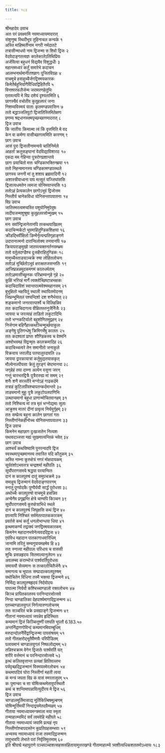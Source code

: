 ```yaml
---
title: १८३

---
```

श्रीमहादेव उवाच  
अतः परं प्रवक्ष्यामि नवमाध्यायमादरात्  
संशृणुष्व स्थिरीभूय तुहिनाचल कन्यके १  
अस्ति माहिष्मतीनाम नगरी नर्मदातटे  
तत्रासीन्माधवो नाम द्विजन्मा स शिवो द्विजः २  
वेदवेदाङ्गतत्वज्ञः कालेकालेऽतिथिप्रियः  
अर्जयित्वा बहुधनं विद्ययैव विशुद्धधीः ३  
महान्तमध्वरं कर्तुं समारेभे कदाचन  
आलम्भनार्थमानीतश्छागः पूजितविग्रहः ४  
वाचमूचे हसन्नुच्चैर्जगद्विस्मयकारकः  
किमेतैर्बहुभिर्यागैर्विधिवद्विहितैरपि ५  
विनश्वरफलैर्जन्म जरामरणहेतुभिः  
एतावत्यपि मे विप्र दशेयं दृश्यतामिति ६  
छागस्यैवं वचोतीव कुतूहलपरं जनाः  
निशम्यविस्मयं याताः कृतमण्डपवासिनः ७  
ततो बद्धाञ्जलिपुटो द्विजातिस्तिमितेक्षणः  
प्रणम्य श्रद्दधानस्तमपृच्छच्छागमादरात् ८  
द्विज उवाच  
किं जातीयः किमात्मा त्वं किं वृत्तमिति मे वद  
केन वा कर्मणा वासीच्छागत्वमिति कारणम् ९  
छाग उवाच  
आसं पुरा द्विजातीनामन्वये चातिनिर्मले  
आहर्ता क्रतुसङ्घानां वेदविद्याविशारदः १०  
एकदा मम गेहिन्या पुत्ररोगप्रशान्तये  
छागः प्रयाचितो मत्तः चण्डिकाभक्तिनम्रया ११  
ततो निहन्यमानस्य चण्डिकामण्डपस्थले  
छागस्य जननी मां तु शशाप ब्रह्मवादिनी १२  
अशास्त्रीयाध्वना पाप मत्सुतं यज्जिघांससि  
द्विजात्यधमतेन त्वमजा योनिमवाप्स्यसि १३  
ततोऽहं प्रेत्यकालेन छागोऽभूवं द्विजोत्तम  
निस्तीर्य चानेकविधा योनिसन्तापयातनाः १४  
विप्र उवाच  
जातिस्मरत्वमप्यस्ति पशुयोनिमुपेयुषः  
त्वदीयजन्मशुश्रूषा कुतूहलरसोन्मुखम् १५  
छाग उवाच  
मनः सर्वान्द्विजानेतानपि तत्कथयाखिलम्  
कदाचिन्मर्कटो भूवमाहितुण्डिकशिक्षया १६  
क्रीडद्भिर्वीक्षितो डिम्भैर्नृत्यन्प्रतिगृहाङ्गणे  
उदारानात्मनो दारान्विलोक्य तनयानपि १७  
क्रियापराङ्मुखो जातस्त्यक्तनर्तनसम्भ्रमः  
ततो वर्तुलदण्डैश्च दुःसहैराहितुण्डिकः १८  
मामुच्चैस्ताडयाञ्चक्रे रुषा लोहितलोचनः  
ततोऽहं मूर्च्छितोऽभूवं क्षरत्क्षतजसन्ततिः १९  
आजिघ्रन्नन्नमुदकमगमं कालधर्मताम्  
ततोऽहमासीच्छुनकः परिभ्राम्यन्गृहे गृहे २०  
कुक्षिं भरिरहं मार्गे त्यक्तोच्छिष्टान्नभक्षकः  
कदाचिदाविशं स्वान्तरात्मवेश्ममहानसम् २१  
बुभुक्षितो भक्षयितुं स्थाली स्थापितमोदनम्  
जिघ्रन्भूमितलं पश्यन्दिशो दश शनैर्भयात् २२  
शङ्कमानो जनरवात्पार्श्वे च विलिहन्निव  
ततः कदाचिदागत्य वीक्षितस्तनुजैर्निजैः २३  
जायया च जरत्याहं ताडितो लकुटादिभिः  
ततो भग्नकटिर्यातो बहुशोणितमुद्वहन् २४  
निर्जगाम बहिर्गेहात्कथञ्चिन्मूर्च्छयाकुलः  
अङ्गेषु पूतिगन्धेषु क्रिमिगर्भेषु कालतः २५  
ततः कदश्वतां प्राप्तः शौण्डिकस्य च वेश्मनि  
अश्वोभवमहं विद्वन्मृतः कालक्रमादिह २६  
कदाचिच्चत्वरे तेन समानीतो जनाकुले  
विक्रयाय जरालीढ पतयालुरदावलि २७  
जायया द्वारकायात्रां कर्तुमुद्यतयासकृत्  
मौल्येनाल्पीयसा क्रेतुं तुरङ्गं चेष्टमानया २८  
जगृहेहं तया दाम्ना अल्पेन वसुना जरन्  
गन्तुं चारभतद्वित्रैः पुत्रैरारुह्य मां समम् २९  
शनैः शनै सरस्तीरे मग्नोऽहं गाढकर्दमे  
तत्राहं कुटिलग्रीवश्चापतन्कर्दमान्तरे ३०  
ताड्यमानो मुहुः पुत्रैः लकुटोपलपाणिभिः  
उत्थाप्यमानो बहुधा प्राणान्मोचितवानहम् ३१  
ततो निश्चित्य मां तत्र मृतं भग्नोद्यमाः सुताः  
आक्रुश्य मातरं दीनां प्रावृत्य निर्ययुर्गृहम् ३२  
ततः सम्प्रेत्य बहुना कालेन छागतां गतः  
निस्तीर्णानेकहीनोच्च योनिसन्तापयातनः ३३  
द्विज उवाच  
किमनेन महाछाग दुःखजातेन नित्यशः  
यथावदञ्जसा मह्यं सुखमात्यन्तिकं भवेत् ३४  
छाग उवाच  
आश्चर्यं कथयिष्यामि पुनरन्यदपि द्विज  
स्वस्थमापृच्छमानस्य तवास्ति यदि कौतुकम् ३५  
अस्ति नाम्ना कुरुक्षेत्रं नगरं मोक्षदायकम्  
सूर्यवंशोऽभवत्तत्र चन्द्रशर्मा महीपतिः ३६  
सूर्योपरागसमये श्रद्धया परयान्वितः  
दानं स कालपुरुषं दातुं समुपचक्रमे ३७  
समाहूय द्विजन्मानं वेदवेदाङ्गपारगम्  
स्नातुं पुण्योदकैः पुण्यैर्ययौ सार्द्धं पुरोधसा ३८  
अथोच्चैः कालपुरुषो वाचमूचे हसन्निव  
अन्येनैव प्रगृह्णन्ति क्षेत्रे चाण्वपि किञ्चन ३९  
सूर्योपरागसमये कुरुक्षेत्राभिधे स्थले  
दानं च कालपुरुषं जिघृक्षसि कथं द्विज ४०  
ज्ञात्वापि निश्चितं सर्वमेतत्पातककारकम्  
प्रवर्तसे कथं कर्तुं धनलोभान्धया धिया ४१  
इत्थमाकर्ण्य तद्वाक्यं जगद्विस्मयकारकम्  
किमनेन महादानभयेनेत्यवदद्द्विजः ४२  
एवंविध महादान पातकागाधवारिधिम्  
जानामि तरितुं सम्यगुपायमहमेव हि ४३  
ततः स्नात्वा महीपालः परिधाय च वाससी  
शुचिः प्रसन्नहृदयः सितमाल्यानुलेपनः ४४  
अवलम्ब्य कराम्भोजं पार्श्ववर्तिपुरोधसः  
समाययौ सेव्यमानः स तत्कालोचितैर्जनैः ४५  
समागत्य च भूपालः सम्प्रादात्कालपूरुषम्  
यथोचितेन विधिना तस्मै भक्त्या द्विजन्मने ४६  
निर्भिद्य कालपुरुषहृदयं निर्दयोदयः  
पापात्मा निर्ययौ कश्चिच्चाण्डालो रक्तलोचनः ४७  
किञ्च प्रापितकालस्य परनिन्दारसोत्सवे  
निन्दा चाण्डालिका देहपार्श्वमागाद्द्विजन्मनः ४८  
एतच्चाण्डालयुगलं निर्गत्यारुणलोचनम्  
ततः सञ्चरितं चक्रे प्रसह्याङ्गे द्विजन्मनः ४९  
गीतानां नवमाध्यायं जपन्नेव हृदिस्थितः  
कम्पमानं द्विजं किञ्चित्तूष्णीं पश्यति भूपतौ 6.183.५०  
अन्तर्निद्राणगोविन्दं कम्पमानमिवाम्बुधिम्  
मरुदान्दोलनैर्विद्वान्द्विजन्मा पापसंश्रयम् ५१  
ततो गीताक्षरोद्भूतैर्वैष्णवैः परिपीडितम्  
पलायमानं चाण्डालयुगलं निष्फलोद्यमम् ५२  
तन्निश्चक्राम वेगेन द्विजातेः पार्श्ववर्ति यत्  
शरीरे वर्त्तमानं च परनिन्दारसोत्सवे ५३  
इत्थं कलितवृत्तान्तः प्रत्यक्षं क्षितिवल्लभः  
पर्यपृच्छद्द्विजन्मानं विस्मयस्मेरलोचनः ५४  
कथमापदियं घोरा निस्तीर्णा महती त्वया  
कं मन्त्रं जपता विप्र कं वासं स्मरतासुरम् ५५  
कः पुमान्का च सा योषित्कथमेतावुपस्थितौ  
कथं च शान्तिमापन्नावित्युदीरय मे द्विज ५६  
द्विज उवाच  
चाण्डालमूर्तिमासाद्य मूर्तिकिल्बिषमुल्बणम्  
योषिन्मूर्त्तिमयीं निन्दाद्वयमेतदवैम्यहम् ५७  
गीताया नवमाध्यायमन्त्रमाला मया स्मृता  
तन्माहात्म्यमिदं सर्वं त्वमवेहि महीपते ५८  
गीताया नवमाध्यायं जपामि प्रत्यहं नृप  
निस्तीर्णाश्चापदस्तेन कुप्रतिग्रहसम्भवाः ५९  
अभ्यस्य नवामाध्यायं राजा तस्माद्द्विजन्मनः  
तावुभावपि लेभाते परां निर्वृतिमुत्तमाम् ६०  
इति श्रीपाद्मे महापुराणे पञ्चपञ्चाशत्सहस्रसंहितायामुत्तरखण्डे गीतामाहात्म्ये त्र्यशीत्यधिकशततमोऽध्यायः १८३